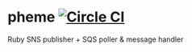 # pheme [![Circle CI](https://circleci.com/gh/wealthsimple/pheme.svg?style=svg)](https://circleci.com/gh/wealthsimple/pheme)

Ruby SNS publisher + SQS poller & message handler
